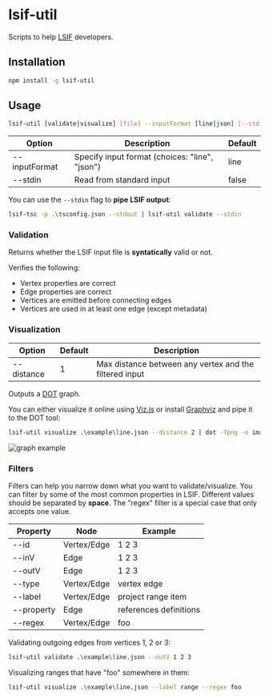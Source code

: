 
# lsif-util

Scripts to help [LSIF](https://github.com/Microsoft/language-server-protocol/blob/master/indexFormat/specification.md) developers.

## Installation

``` bash
npm install -g lsif-util
```

## Usage

``` bash
lsif-util [validate|visualize] [file] --inputFormat [line|json] [--stdin] [filters]
```

| Option        | Description                                    | Default |
|---------------|------------------------------------------------|---------|
| --inputFormat | Specify input format (choices: "line", "json") | line    |
| --stdin       | Read from standard input                       | false   |

You can use the `--stdin` flag to **pipe LSIF output**:
``` bash
lsif-tsc -p .\tsconfig.json --stdout | lsif-util validate --stdin
```

### Validation

Returns whether the LSIF input file is **syntatically** valid or not.

Verifies the following:

* Vertex properties are correct
* Edge properties are correct
* Vertices are emitted before connecting edges
* Vertices are used in at least one edge (except metadata)

### Visualization

| Option            | Default     | Description                                             |
|-------------------|-------------|---------------------------------------------------------|
| --distance        | 1           | Max distance between any vertex and the filtered input  |

Outputs a [DOT](https://graphviz.gitlab.io/_pages/doc/info/lang.html) graph.

You can either visualize it online using [Viz.js](http://viz-js.com/) or install [Graphviz](http://graphviz.org/) and pipe it to the DOT tool:

``` bash
lsif-util visualize .\example\line.json --distance 2 | dot -Tpng -o image.png
```

![graph example](image/graphviz.png)

### Filters

Filters can help you narrow down what you want to validate/visualize. You can filter by some of the most common properties in LSIF. Different values should be separated by **space**. The "regex" filter is a special case that only accepts one value.

| Property   | Node        | Example                |
|------------|-------------|------------------------|
| --id       | Vertex/Edge | 1 2 3                  |
| --inV      | Edge        | 1 2 3                  |
| --outV     | Edge        | 1 2 3                  |
| --type     | Vertex/Edge | vertex edge            |
| --label    | Vertex/Edge | project range item     |
| --property | Edge        | references definitions |
| --regex    | Vertex/Edge | foo                    |

Validating outgoing edges from vertices 1, 2 or 3:
``` bash
lsif-util validate .\example\line.json --outV 1 2 3
```

Visualizing ranges that have "foo" somewhere in them:
``` bash
lsif-util visualize .\example\line.json --label range --regex foo
```
